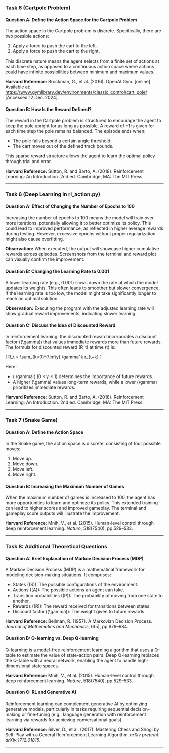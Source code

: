 ### Task 6 (Cartpole Problem)
#### Question A: Define the Action Space for the Cartpole Problem
The action space in the Cartpole problem is discrete. Specifically, there are two possible actions:
1. Apply a force to push the cart to the left.
2. Apply a force to push the cart to the right.

This discrete nature means the agent selects from a finite set of actions at each time step, as opposed to a continuous action space where actions could have infinite possibilities between minimum and maximum values.

**Harvard Reference:**
Brockman, G., et al. (2016). OpenAI Gym. [online] Available at: <https://www.gymlibrary.dev/environments/classic_control/cart_pole/> [Accessed 12 Dec. 2024].

#### Question B: How Is the Reward Defined?
The reward in the Cartpole problem is structured to encourage the agent to keep the pole upright for as long as possible. A reward of +1 is given for each time step the pole remains balanced. The episode ends when:
- The pole falls beyond a certain angle threshold.
- The cart moves out of the defined track bounds.

This sparse reward structure allows the agent to learn the optimal policy through trial and error.

**Harvard Reference:**
Sutton, R. and Barto, A. (2018). Reinforcement Learning: An Introduction. 2nd ed. Cambridge, MA: The MIT Press.

---

### Task 6 (Deep Learning in rl_action.py)
#### Question A: Effect of Changing the Number of Epochs to 100
Increasing the number of epochs to 100 means the model will train over more iterations, potentially allowing it to better optimize its policy. This could lead to improved performance, as reflected in higher average rewards during testing. However, excessive epochs without proper regularization might also cause overfitting.

**Observation:**
When executed, the output will showcase higher cumulative rewards across episodes. Screenshots from the terminal and reward plot can visually confirm the improvement.

#### Question B: Changing the Learning Rate to 0.001
A lower learning rate (e.g., 0.001) slows down the rate at which the model updates its weights. This often leads to smoother but slower convergence. If the learning rate is too low, the model might take significantly longer to reach an optimal solution.

**Observation:**
Executing the program with the adjusted learning rate will show gradual reward improvements, indicating slower learning.

#### Question C: Discuss the Idea of Discounted Reward
In reinforcement learning, the discounted reward incorporates a discount factor (\(\gamma\)) that values immediate rewards more than future rewards. The formula for discounted reward \(R_t\) at time \(t\) is:

\[ R_t = \sum_{k=0}^{\infty} \gamma^k r_{t+k} \]

Here:
- \( \gamma \) (0 ≤ γ ≤ 1) determines the importance of future rewards.
- A higher \(\gamma\) values long-term rewards, while a lower \(\gamma\) prioritizes immediate rewards.

**Harvard Reference:**
Sutton, R. and Barto, A. (2018). Reinforcement Learning: An Introduction. 2nd ed. Cambridge, MA: The MIT Press.

---

### Task 7 (Snake Game)
#### Question A: Define the Action Space
In the Snake game, the action space is discrete, consisting of four possible moves:
1. Move up.
2. Move down.
3. Move left.
4. Move right.

#### Question B: Increasing the Maximum Number of Games
When the maximum number of games is increased to 100, the agent has more opportunities to learn and optimize its policy. This extended training can lead to higher scores and improved gameplay. The terminal and gameplay score outputs will illustrate the improvement.

**Harvard Reference:**
Mnih, V., et al. (2015). Human-level control through deep reinforcement learning. *Nature*, 518(7540), pp.529–533.

---

### Task 8: Additional Theoretical Questions
#### Question A: Brief Explanation of Markov Decision Process (MDP)
A Markov Decision Process (MDP) is a mathematical framework for modeling decision-making situations. It comprises:
- States (\(S\)): The possible configurations of the environment.
- Actions (\(A\)): The possible actions an agent can take.
- Transition probabilities (\(P\)): The probability of moving from one state to another.
- Rewards (\(R\)): The reward received for transitions between states.
- Discount factor (\(\gamma\)): The weight given to future rewards.

**Harvard Reference:**
Bellman, R. (1957). A Markovian Decision Process. *Journal of Mathematics and Mechanics*, 6(5), pp.679–684.

#### Question B: Q-learning vs. Deep Q-learning
Q-learning is a model-free reinforcement learning algorithm that uses a Q-table to estimate the value of state-action pairs. Deep Q-learning replaces the Q-table with a neural network, enabling the agent to handle high-dimensional state spaces.

**Harvard Reference:**
Mnih, V., et al. (2015). Human-level control through deep reinforcement learning. *Nature*, 518(7540), pp.529–533.

#### Question C: RL and Generative AI
Reinforcement learning can complement generative AI by optimizing generative models, particularly in tasks requiring sequential decision-making or fine-tuning (e.g., language generation with reinforcement learning via rewards for achieving conversational goals).

**Harvard Reference:**
Silver, D., et al. (2017). Mastering Chess and Shogi by Self-Play with a General Reinforcement Learning Algorithm. *arXiv preprint arXiv:1712.01815*.

---
